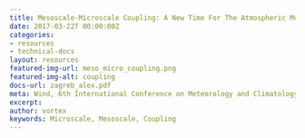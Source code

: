 ```yaml
---
title: Mesoscale-Microscale Coupling: A New Time For The Atmospheric Modeling.
date: 2017-03-22T 00:00:00Z
categories:
- resources
- technical-docs
layout: resources
featured-img-url: meso_micro_coupling.png
featured-img-alt: coupling
docs-url: zagreb_alex.pdf
meta: Wind, 6th International Conference on Meteorology and Climatology of the Mediterranean
excerpt: 
author: vortex
keywords: Microscale, Mesoscale, Coupling
---
```


